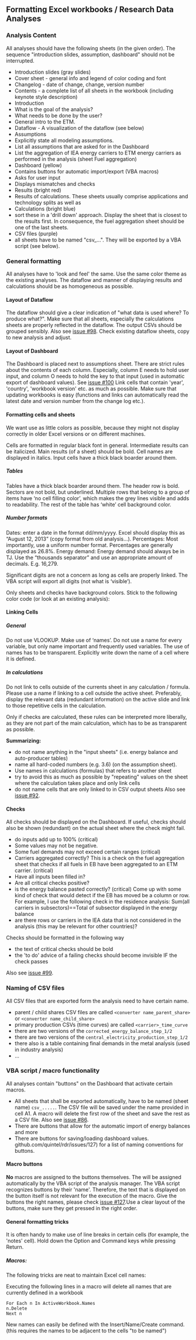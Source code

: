 ## Formatting Excel workbooks / Research Data Analyses

### Analysis Content 
All analyses should have the following sheets (in the given order). The
sequence "introduction slides, assumption, dashboard" should not be
interrupted.
- Introduction slides (gray slides)
- Cover sheet - general info and legend of color coding and font 
 - Changelog - date of change, change, version number
 - Contents - a complete list of all sheets in the workbook (including keynote style description)
 - Introduction 
  - What is the goal of the analysis?
  - What needs to be done by the user?
  - General intro to the ETM. 
 - Dataflow - A visualization of the dataflow (see below)
 - Assumptions
  - Explicitly state all modeling assumptions. 
  - List all assumptions that are asked for in the Dashboard
  - List the aggregation of IEA energy carriers to ETM energy carriers as performed in the analysis (sheet Fuel aggregation)
- Dashboard (yellow)
 - Contains buttons for automatic import/export (VBA macros)
 - Asks for user input
 - Displays mismatches and checks
- Results (bright red)
 - Results of calculations. These sheets usually comprise applications and technology splits as well as 
- Calculations (bright blue)
 - sort these in a 'drill down' approach. Display the sheet that is closest to the results first. In consequence, the fuel aggregation sheet should be one of the last sheets. 
- CSV files (purple)
 - all sheets have to be named "csv_...". They will be exported by a VBA script (see below). 

### General formatting 
All analyses have to 'look and feel' the same. Use the
same color theme as the existing analyses.  The dataflow and manner of
displaying results and calculations should be as homogeneous as possible.

#### Layout of Dataflow 
The dataflow should give a clear indication of "what
data is used where? To produce what?". Make sure that all sheets, especially
the calculations sheets are properly reflected in the dataflow. The output
CSVs should be grouped sensibly.  Also see [issue #98](https://github.com/quintel/rdr/issues/98). 
Check existing dataflow sheets, copy to new analysis and adjust.

#### Layout of Dashboard 
The Dashboard is placed next to assumptions sheet.
There are strict rules about the contents of each column. Especially, column E
needs to hold user input, and column O needs to hold the key to that input
(used in automatic export of dashboard values). See [issue #100](https://github.com/quintel/rdr/issues/100) Link cells that contain
'year', 'country', 'workbook version' etc. as much as possible. Make sure that
updating workbooks is easy (functions and links can automatically read the
latest date and version number from the change log etc.).

#### Formatting cells and sheets 
We want use as little colors as possible,
because they might not display correctly in older Excel versions or on
different machines.

Cells are formatted in regular black font in general. Intermediate results can
be italicized. Main results (of a sheet) should be bold.  Cell names are
displayed in italics.  Input cells have a thick black boarder around them.

##### Tables  
Tables have a thick black boarder around them.  The header row
is bold. Sectors are not bold, but underlined. Multiple rows that belong to a
group of items have ‘no cell filling color’, which makes the grey lines
visible and adds to readability. The rest of the table has ‘white’ cell
background color.

##### Number formats
Dates: enter a date in the format dd/mm/yyyy. Excel
should display this as “August 12, 2013” (copy format from old analysis…).
Percentages: Most importantly, use a uniform number format. Percentages are
generally displayed as 26.8%.  Energy demand: Energy demand should always be
in TJ. Use the “thousands separator” and use an appropriate amount of
decimals. E.g. 16,279.

Significant digits are not a concern as long as cells are properly linked. The
VBA script will export all digits (not what is ‘visible’).

Only sheets and checks have background colors.  Stick to the following color
code (or look at an existing analysis):
 
#### Linking Cells 
##### General 
Do not use VLOOKUP. Make use of ‘names’. Do
not use a name for every variable, but only name important and frequently used
variables. The use of names has to be transparent. Explicitly write down the
name of a cell where it is defined.

##### In calculations 
Do not link to cells outside of the currents sheet in
any calculation / formula. Please use a name if linking to a cell outside the
active sheet. Preferably, display the relevant data (redundant information) on
the active slide and link to those repetitive cells in the calculation.

Only if checks are calculated, these rules can be interpreted more liberally,
as they are not part of the main calculation, which has to be as transparent
as possible.

**Summarizing:** 
- do not name anything in the "input sheets" (i.e. energy balance and auto-producer tables)
- name all hard-coded numbers (e.g. 3.6) (on the assumption sheet). 
- Use names in calculations (formulas) that refers to another sheet
- try to avoid this as much as possible by "repeating" values on the sheet where the calculation takes place and only link cells 
- do not name cells that are only linked to in CSV output sheets
Also see [issue #92](https://github.com/quintel/rdr/issues/92). 

#### Checks 
All checks should be displayed on the Dashboard. 
If useful, checks should also be shown (redundant) on the actual sheet where the check might fail.
- do inputs add up to 100% (critical)
- Some values may not be negative.
- Some fuel demands may not exceed certain ranges (critical)
- Carriers aggregated correctly? This is a check on the fuel aggregation sheet that checks if all fuels in EB have been aggregated to an ETM carrier. (critical)
- Have all inputs been filled in?
- Are all critical checks positive?
- is the energy balance pasted correctly? (critical) Come up with some kind of check that would detect if the EB has moved be a column or row. For example, I use the following check in the residence analysis: Sum(all carriers in subsectors)==Total of subsector displayed in the energy balance
- are there rows or carriers in the IEA data that is not considered in the analysis (this may be relevant for other countries)? 

Checks should be formatted in the following way
- the text of critical checks should be bold
- the 'to do' advice of a failing checks should become invisible IF the check passes

Also see [issue #99](https://github.com/quintel/rdr/issues/99). 

### Naming of CSV files 
All CSV files that are exported form the analysis need to have certain name. 
- parent / child shares CSV files are called `<converter name_parent_share>` or `<converter name_child_share>`
- primary production CSVs (time curves) are called `<carrier>_time_curve`
- there are two versions of the `corrected_energy_balance_step_1/2`
- there are two versions of the `central_electricity_production_step_1/2`
- there also is a table containing final demands in the metal analysis (used in industry analysis) 
- ...

### VBA script / macro functionality 
All analyses contain "buttons" on the Dashboard that activate certain macros. 
- All sheets that shall be exported automatically, have to be named (sheet name) `csv_.....`. The CSV file will be saved under the name provided in cell A1. A macro will delete the first row of the sheet and save the rest as a CSV file.  Also see [issue #86](https://github.com/quintel/rdr/issues/86).
- There are buttons that allow for the automatic import of energy balances and more
- There are buttons for saving/loading dashboard values. 
github.com/quintel/rdr/issues/127) for a list of naming conventions for buttons. 

#### Macro buttons
**No** macros are assigned to the buttons themselves. The will be assigned automatically by the VBA script of the analysis manager. The VBA script recognizes buttons by their 'name'. Therefore, the text that is displayed on the button itself is not relevant for the execution of the macro. 
Give the buttons the right names, please check [issue #127](https://github.com/quintel/rdr/issues/127).Use a clear layout of the buttons, make sure they get pressed in the right order. 

#### General formatting tricks 
It is often handy to make use of line breaks in
certain cells (for example, the 'notes' cell).  Hold down the Option and
Command keys while pressing Return.

##### Macros: 
The following tricks are neat to maintain Excel cell names:

Executing the following lines in a macro will delete all names that are
currently defined in a workbook 
````
For Each n In ActiveWorkbook.Names 
n.Delete
Next n
````

New names can easily be defined with the Insert/Name/Create command. (this
requires the names to be adjacent to the cells "to be named")

